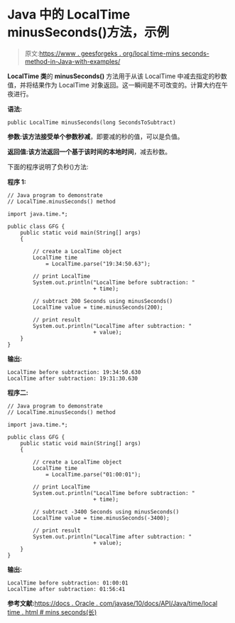 # Java 中的 LocalTime minusSeconds()方法，示例

> 原文:[https://www . geesforgeks . org/local time-mins seconds-method-in-Java-with-examples/](https://www.geeksforgeeks.org/localtime-minusseconds-method-in-java-with-examples/)

**LocalTime 类**的 **minusSeconds()** 方法用于从该 LocalTime 中减去指定的秒数值，并将结果作为 LocalTime 对象返回。这一瞬间是不可改变的。计算大约在午夜进行。

**语法:**

```
public LocalTime minusSeconds(long SecondsToSubtract)

```

**参数:**该方法接受单个参数**秒减**，即要减的秒的值，可以是负值。

**返回值:**该方法返回一个基于该时间的**本地时间**，减去秒数。

下面的程序说明了负秒()方法:

**程序 1:**

```
// Java program to demonstrate
// LocalTime.minusSeconds() method

import java.time.*;

public class GFG {
    public static void main(String[] args)
    {

        // create a LocalTime object
        LocalTime time
            = LocalTime.parse("19:34:50.63");

        // print LocalTime
        System.out.println("LocalTime before subtraction: "
                           + time);

        // subtract 200 Seconds using minusSeconds()
        LocalTime value = time.minusSeconds(200);

        // print result
        System.out.println("LocalTime after subtraction: "
                           + value);
    }
}
```

**输出:**

```
LocalTime before subtraction: 19:34:50.630
LocalTime after subtraction: 19:31:30.630

```

**程序二:**

```
// Java program to demonstrate
// LocalTime.minusSeconds() method

import java.time.*;

public class GFG {
    public static void main(String[] args)
    {

        // create a LocalTime object
        LocalTime time
            = LocalTime.parse("01:00:01");

        // print LocalTime
        System.out.println("LocalTime before subtraction: "
                           + time);

        // subtract -3400 Seconds using minusSeconds()
        LocalTime value = time.minusSeconds(-3400);

        // print result
        System.out.println("LocalTime after subtraction: "
                           + value);
    }
}
```

**输出:**

```
LocalTime before subtraction: 01:00:01
LocalTime after subtraction: 01:56:41

```

**参考文献:**[https://docs . Oracle . com/javase/10/docs/API/Java/time/local time . html # mins seconds(长)](https://docs.oracle.com/javase/10/docs/api/java/time/LocalTime.html#minusSeconds(long))